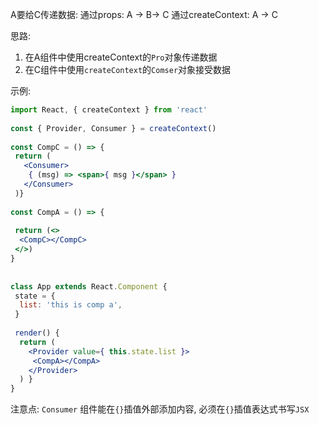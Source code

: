 A要给C传递数据:
通过props:
A -> B-> C
通过createContext:
A -> C

思路:

1. 在A组件中使用createContext的`Pro`对象传递数据
2. 在C组件中使用`createContext`的`Comser`对象接受数据

示例:

```jsx
import React, { createContext } from 'react'  
  
const { Provider, Consumer } = createContext()  
  
const CompC = () => {  
 return (  
   <Consumer>  
    { (msg) => <span>{ msg }</span> }  
   </Consumer>  
 )}  
  
const CompA = () => {  
  
 return (<>  
  <CompC></CompC>  
 </>)  
}  
  
  
class App extends React.Component {  
 state = {  
  list: 'this is comp a',  
 }  
  
 render() {  
  return (  
    <Provider value={ this.state.list }>  
     <CompA></CompA>  
    </Provider>  
  ) }  
}

```
注意点: `Consumer` 组件能在`{}`插值外部添加内容, 必须在`{}`插值表达式书写`JSX`